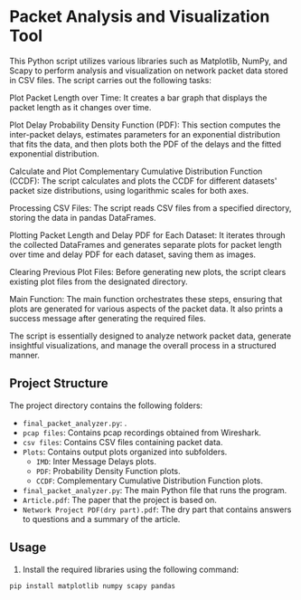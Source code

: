 # Packet Analysis and Visualization Tool

This Python script utilizes various libraries such as Matplotlib, NumPy, and Scapy to perform analysis and visualization on network packet data stored in CSV files. The script carries out the following tasks:

Plot Packet Length over Time: It creates a bar graph that displays the packet length as it changes over time.

Plot Delay Probability Density Function (PDF): This section computes the inter-packet delays, estimates parameters for an exponential distribution that fits the data, and then plots both the PDF of the delays and the fitted exponential distribution.

Calculate and Plot Complementary Cumulative Distribution Function (CCDF): The script calculates and plots the CCDF for different datasets' packet size distributions, using logarithmic scales for both axes.

Processing CSV Files: The script reads CSV files from a specified directory, storing the data in pandas DataFrames.

Plotting Packet Length and Delay PDF for Each Dataset: It iterates through the collected DataFrames and generates separate plots for packet length over time and delay PDF for each dataset, saving them as images.

Clearing Previous Plot Files: Before generating new plots, the script clears existing plot files from the designated directory.

Main Function: The main function orchestrates these steps, ensuring that plots are generated for various aspects of the packet data. It also prints a success message after generating the required files.

The script is essentially designed to analyze network packet data, generate insightful visualizations, and manage the overall process in a structured manner.
## Project Structure

The project directory contains the following folders:

- `final_packet_analyzer.py`: .
- `pcap files`: Contains pcap recordings obtained from Wireshark.
- `csv files`: Contains CSV files containing packet data.
- `Plots`: Contains output plots organized into subfolders.
    - `IMD`: Inter Message Delays plots.
    - `PDF`: Probability Density Function plots.
    - `CCDF`: Complementary Cumulative Distribution Function plots.
- `final_packet_analyzer.py`: The main Python file that runs the program.
- `Article.pdf`: The paper that the project is based on.
- `Network Project PDF(dry part).pdf`: The dry part that contains answers to questions and a summary of the article.


## Usage

1. Install the required libraries using the following command:

```bash
pip install matplotlib numpy scapy pandas
